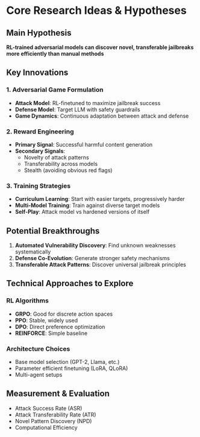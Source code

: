 # Core Research Ideas & Hypotheses

## Main Hypothesis
**RL-trained adversarial models can discover novel, transferable jailbreaks more efficiently than manual methods**

## Key Innovations

### 1. Adversarial Game Formulation
- **Attack Model**: RL-finetuned to maximize jailbreak success
- **Defense Model**: Target LLM with safety guardrails
- **Game Dynamics**: Continuous adaptation between attack and defense

### 2. Reward Engineering
- **Primary Signal**: Successful harmful content generation
- **Secondary Signals**: 
  - Novelty of attack patterns
  - Transferability across models
  - Stealth (avoiding obvious red flags)

### 3. Training Strategies
- **Curriculum Learning**: Start with easier targets, progressively harder
- **Multi-Model Training**: Train against diverse target models
- **Self-Play**: Attack model vs hardened versions of itself

## Potential Breakthroughs

1. **Automated Vulnerability Discovery**: Find unknown weaknesses systematically
2. **Defense Co-Evolution**: Generate stronger safety mechanisms
3. **Transferable Attack Patterns**: Discover universal jailbreak principles

## Technical Approaches to Explore

### RL Algorithms
- **GRPO**: Good for discrete action spaces
- **PPO**: Stable, widely used
- **DPO**: Direct preference optimization
- **REINFORCE**: Simple baseline

### Architecture Choices
- Base model selection (GPT-2, Llama, etc.)
- Parameter efficient finetuning (LoRA, QLoRA)
- Multi-agent setups

## Measurement & Evaluation
- Attack Success Rate (ASR)
- Attack Transferability Rate (ATR)
- Novel Pattern Discovery (NPD)
- Computational Efficiency